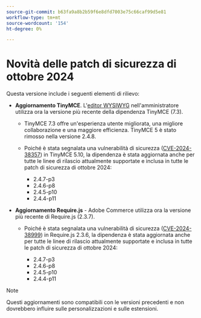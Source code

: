 ```yaml
---
source-git-commit: b63fa9a8b2b59f6e8dfd7003e75c66caf99d5e81
workflow-type: tm+mt
source-wordcount: '154'
ht-degree: 0%

---
```

# Novità delle patch di sicurezza di ottobre 2024

Questa versione include i seguenti elementi di rilievo:

* **Aggiornamento TinyMCE**. L&#39;[editor WYSIWYG](https://experienceleague.adobe.com/it/docs/commerce-admin/content-design/wysiwyg/editor) nell&#39;amministratore utilizza ora la versione più recente della dipendenza TinyMCE (7.3&#x200B;).

   * TinyMCE 7.3 offre un&#39;esperienza utente migliorata, una migliore collaborazione e una maggiore efficienza. TinyMCE 5 è stato rimosso nella versione 2.4.8&#x200B;.

   * Poiché è stata segnalata una vulnerabilità di sicurezza ([CVE-2024-38357](https://nvd.nist.gov/vuln/detail/CVE-2024-38357)) in TinyMCE 5.10, la dipendenza è stata aggiornata anche per tutte le linee di rilascio attualmente supportate e inclusa in tutte le patch di sicurezza di ottobre 2024:

      * 2.4.7-p3
      * 2.4.6-p8
      * 2.4.5-p10
      * 2.4.4-p11

* **Aggiornamento Require.js** - Adobe Commerce utilizza ora la versione più recente di Require.js (2.3.7).

   * Poiché è stata segnalata una vulnerabilità di sicurezza ([CVE-2024-38999](https://nvd.nist.gov/vuln/detail/CVE-2024-38999)) in Require.js 2.3.6, la dipendenza è stata aggiornata anche per tutte le linee di rilascio attualmente supportate e inclusa in tutte le patch di sicurezza di ottobre 2024:

      * 2.4.7-p3
      * 2.4.6-p8
      * 2.4.5-p10
      * 2.4.4-p11

>[!NOTE]
>
>Questi aggiornamenti sono compatibili con le versioni precedenti e non dovrebbero influire sulle personalizzazioni e sulle estensioni.&#x200B;
